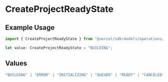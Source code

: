 # CreateProjectReadyState

## Example Usage

```typescript
import { CreateProjectReadyState } from "@vercel/sdk/models/operations/createproject.js";

let value: CreateProjectReadyState = "BUILDING";
```

## Values

```typescript
"BUILDING" | "ERROR" | "INITIALIZING" | "QUEUED" | "READY" | "CANCELED"
```